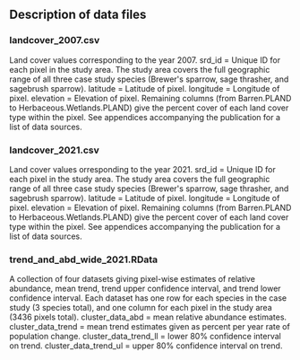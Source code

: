## Description of data files

### landcover_2007.csv
Land cover values corresponding to the year 2007. 
srd_id = Unique ID for each pixel in the study area. The study area covers the full geographic range of all three case study species (Brewer's sparrow, sage thrasher, and sagebrush sparrow). 
latitude = Latitude of pixel.
longitude = Longitude of pixel.
elevation = Elevation of pixel.
Remaining columns (from Barren.PLAND to Herbaceous.Wetlands.PLAND) give the percent cover of each land cover type within the pixel. See appendices accompanying the publication for a list of data sources. 

### landcover_2021.csv
Land cover values orresponding to the year 2021.
srd_id = Unique ID for each pixel in the study area. The study area covers the full geographic range of all three case study species (Brewer's sparrow, sage thrasher, and sagebrush sparrow). 
latitude = Latitude of pixel.
longitude = Longitude of pixel.
elevation = Elevation of pixel.
Remaining columns (from Barren.PLAND to Herbaceous.Wetlands.PLAND) give the percent cover of each land cover type within the pixel. See appendices accompanying the publication for a list of data sources. 

### trend_and_abd_wide_2021.RData
A collection of four datasets giving pixel-wise estimates of relative abundance, mean trend, trend upper confidence interval, and trend lower confidence interval. Each dataset has one row for each species in the case study (3 species total), and one column for each pixel in the study area (3436 pixels total). 
cluster_data_abd = mean relative abundance estimates. 
cluster_data_trend = mean trend estimates given as percent per year rate of population change. 
cluster_data_trend_ll = lower 80% confidence interval on trend. 
cluster_data_trend_ul = upper 80% confidence interval on trend. 
